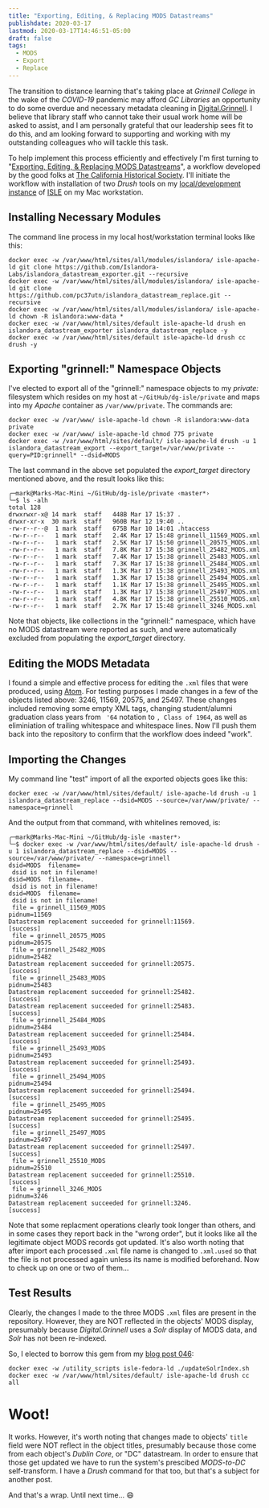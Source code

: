 ```yaml
---
title: "Exporting, Editing, & Replacing MODS Datastreams"
publishdate: 2020-03-17
lastmod: 2020-03-17T14:46:51-05:00
draft: false
tags:
  - MODS
  - Export
  - Replace
---
```


The transition to distance learning that's taking place at _Grinnell College_ in the wake of the _COVID-19_ pandemic may afford _GC Libraries_ an opportunity to do some overdue and necessary metadata cleaning in [Digital.Grinnell](https://digital.grinnell.edu).  I believe that library staff who cannot take their usual work home will be asked to assist, and I am personally grateful that our leadership sees fit to do this, and am looking forward to supporting and working with my outstanding colleagues who will tackle this task.

To help implement this process efficiently and effectively I'm first turning to "[Exporting, Editing, & Replacing MODS Datastreams](https://github.com/calhist/documentation/wiki/Exporting,-Editing,-&-Replacing-MODS-Datastreams)", a workflow developed by the good folks at [The California Historical Society](https://californiahistoricalsociety.org/).  I'll initiate the workflow with installation of two _Drush_ tools on my [local/development instance](https://dg.localdomain) of [ISLE](https://github.com/Islandora-Collaboration-Group/ISLE) on my Mac workstation.

## Installing Necessary Modules

The command line process in my local host/workstation terminal looks like this:

```
docker exec -w /var/www/html/sites/all/modules/islandora/ isle-apache-ld git clone https://github.com/Islandora-Labs/islandora_datastream_exporter.git --recursive
docker exec -w /var/www/html/sites/all/modules/islandora/ isle-apache-ld git clone https://github.com/pc37utn/islandora_datastream_replace.git --recursive
docker exec -w /var/www/html/sites/all/modules/islandora/ isle-apache-ld chown -R islandora:www-data *
docker exec -w /var/www/html/sites/default isle-apache-ld drush en islandora_datastream_exporter islandora_datastream_replace -y
docker exec -w /var/www/html/sites/default isle-apache-ld drush cc drush -y
```

## Exporting "grinnell:" Namespace Objects

I've elected to export all of the "grinnell:" namespace objects to my _private:_ filesystem which resides on my host at `~/GitHub/dg-isle/private` and maps into my _Apache_ container as `/var/www/private`.  The commands are:

```
docker exec -w /var/www/ isle-apache-ld chown -R islandora:www-data private
docker exec -w /var/www/ isle-apache-ld chmod 775 private
docker exec -w /var/www/html/sites/default/ isle-apache-ld drush -u 1 islandora_datastream_export --export_target=/var/www/private --query=PID:grinnell* --dsid=MODS
```

The last command in the above set populated the _export\_target_ directory mentioned above, and the result looks like this:

```
╭─mark@Marks-Mac-Mini ~/GitHub/dg-isle/private ‹master*›
╰─$ ls -alh
total 128
drwxrwxr-x@ 14 mark  staff   448B Mar 17 15:37 .
drwxr-xr-x  30 mark  staff   960B Mar 12 19:40 ..
-rw-r--r--@  1 mark  staff   675B Mar 10 14:01 .htaccess
-rw-r--r--   1 mark  staff   2.4K Mar 17 15:48 grinnell_11569_MODS.xml
-rw-r--r--   1 mark  staff   2.5K Mar 17 15:50 grinnell_20575_MODS.xml
-rw-r--r--   1 mark  staff   7.8K Mar 17 15:38 grinnell_25482_MODS.xml
-rw-r--r--   1 mark  staff   7.4K Mar 17 15:38 grinnell_25483_MODS.xml
-rw-r--r--   1 mark  staff   7.3K Mar 17 15:38 grinnell_25484_MODS.xml
-rw-r--r--   1 mark  staff   1.3K Mar 17 15:38 grinnell_25493_MODS.xml
-rw-r--r--   1 mark  staff   1.3K Mar 17 15:38 grinnell_25494_MODS.xml
-rw-r--r--   1 mark  staff   1.1K Mar 17 15:38 grinnell_25495_MODS.xml
-rw-r--r--   1 mark  staff   1.3K Mar 17 15:38 grinnell_25497_MODS.xml
-rw-r--r--   1 mark  staff   4.8K Mar 17 15:38 grinnell_25510_MODS.xml
-rw-r--r--   1 mark  staff   2.7K Mar 17 15:48 grinnell_3246_MODS.xml
```

Note that objects, like collections in the "grinnell:" namespace, which have no MODS datastream were reported as such, and were automatically excluded from populating the _export\_target_ directory.

## Editing the MODS Metadata

I found a simple and effective process for editing the `.xml` files that were produced, using [Atom](https://atom.io). For testing purposes I made changes in a few of the objects listed above: 3246, 11569, 20575, and 25497.  These changes included removing some empty XML tags, changing student/alumni graduation class years from ` '64` notation to `, Class of 1964`, as well as eliminiation of trailing whitespace and whitespace lines.  Now I'll push them back into the repository to confirm that the workflow does indeed "work".

## Importing the Changes

My command line "test" import of all the exported objects goes like this:

```
docker exec -w /var/www/html/sites/default/ isle-apache-ld drush -u 1 islandora_datastream_replace --dsid=MODS --source=/var/www/private/ --namespace=grinnell
```

And the output from that command, with whitelines removed, is:

```
╭─mark@Marks-Mac-Mini ~/GitHub/dg-isle ‹master*›
╰─$ docker exec -w /var/www/html/sites/default/ isle-apache-ld drush -u 1 islandora_datastream_replace --dsid=MODS --source=/var/www/private/ --namespace=grinnell
dsid=MODS  filename=
 dsid is not in filename!
dsid=MODS  filename=.
 dsid is not in filename!
dsid=MODS  filename=
 dsid is not in filename!
 file = grinnell_11569_MODS
pidnum=11569
Datastream replacement succeeded for grinnell:11569.                   [success]
 file = grinnell_20575_MODS
pidnum=20575
 file = grinnell_25482_MODS
pidnum=25482
Datastream replacement succeeded for grinnell:20575.                   [success]
 file = grinnell_25483_MODS
pidnum=25483
Datastream replacement succeeded for grinnell:25482.                   [success]
Datastream replacement succeeded for grinnell:25483.                   [success]
 file = grinnell_25484_MODS
pidnum=25484
Datastream replacement succeeded for grinnell:25484.                   [success]
 file = grinnell_25493_MODS
pidnum=25493
Datastream replacement succeeded for grinnell:25493.                   [success]
 file = grinnell_25494_MODS
pidnum=25494
Datastream replacement succeeded for grinnell:25494.                   [success]
 file = grinnell_25495_MODS
pidnum=25495
Datastream replacement succeeded for grinnell:25495.                   [success]
 file = grinnell_25497_MODS
pidnum=25497
Datastream replacement succeeded for grinnell:25497.                   [success]
 file = grinnell_25510_MODS
pidnum=25510
Datastream replacement succeeded for grinnell:25510.                   [success]
 file = grinnell_3246_MODS
pidnum=3246
Datastream replacement succeeded for grinnell:3246.                    [success]
```

Note that some replacment operations clearly took longer than others, and in some cases they report back in the "wrong order", but it looks like all the legitimate object MODS records got updated.  It's also worth noting that after import each processed `.xml` file name is changed to `.xml.used` so that the file is not processed again unless its name is modified beforehand.  Now to check up on one or two of them...

## Test Results

Clearly, the changes I made to the three MODS `.xml` files are present in the repository.  However, they are NOT reflected in the objects' MODS display, presumably because _Digital.Grinnell_ uses a _Solr_ display of MODS data, and _Solr_ has not been re-indexed.

So, I elected to borrow this gem from my [blog post 046](https://dlad.summittdweller.com/en/posts/046-dg-fedora-a-portable-object-repository/):

```
docker exec -w /utility_scripts isle-fedora-ld ./updateSolrIndex.sh
docker exec -w /var/www/html/sites/default/ isle-apache-ld drush cc all
```

# Woot!

It works. However, it's worth noting that changes made to objects' `title` field were NOT reflect in the object titles, presumably because those come from each object's _Dublin Core_, or "DC" datastream.  In order to ensure that those get updated we have to run the system's prescibed _MODS-to-DC_ self-transform.  I have a _Drush_ command for that too, but that's a subject for another post.

And that's a wrap.  Until next time... :smile:
